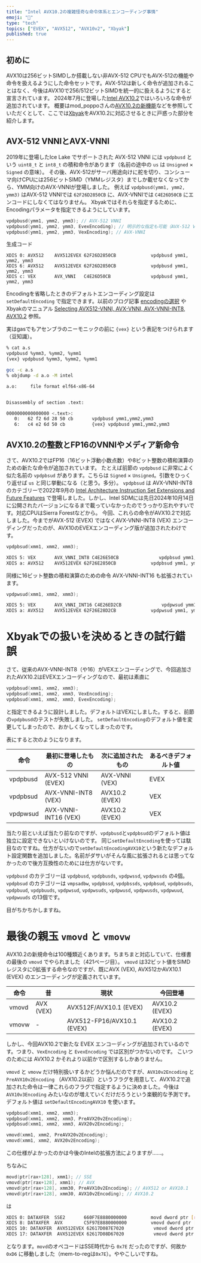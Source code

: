 ```yaml
---
title: "Intel AVX10.2の複雑怪奇な命令体系とエンコーディング事情"
emoji: "📖"
type: "tech"
topics: ["EVEX", "AVX512", "AVX10v2", "Xbyak"]
published: true
---
```

## 初めに

AVX10は256ビットSIMDしか搭載しない非AVX-512 CPUでもAVX-512の機能や命令を扱えるようにした命令セットです。AVX-512は新しく命令が追加されることはなく、今後はAVX10で256/512ビットSIMDを統一的に扱えるようにすると宣言されています。
2024年7月に登場した[Intel AVX10.2](https://www.intel.com/content/www/us/en/content-details/836199/intel-advanced-vector-extensions-10-2-intel-avx10-2-architecture-specification.html)ではいろいろな命令が追加されています。
概要はmod_poppoさんの[AVX10.2の新機能](https://zenn.dev/mod_poppo/articles/new-features-of-avx10-2)などを参照していただくとして、ここでは[Xbyak](https://github.com/herumi/xbyak)をAVX10.2に対応させるときに戸惑った部分を紹介します。

## AVX-512 VNNIとAVX-VNNI

2019年に登場したIce Lake でサポートされた AVX-512 VNNI には `vpdpbusd` という `uint8_t` と `int8_t` の積和命令があります（名前の途中の `us` は `Unsigned` × `Signed` の意味）。
その後、AVX-512がサーバ用途向けに舵を切り、コンシューマ向けCPUには256ビットSIMD（YMMレジスタ）までしか載せなくなってから、YMM向けのAVX-VNNIが登場しました。
例えば `vpdpbusd(ymm1, ymm2, ymm3)` はAVX-512 VNNIでは `62F26D2850CB` に、AVX-VNNIでは `C4E26D50CB` にエンコードにしなくてはなりません。
Xbyakではそれらを指定するために、Encodingパラメータを指定できるようにしています。

```cpp
vpdpbusd(ymm1, ymm2, ymm3); // AVX-512 VNNI
vpdpbusd(ymm1, ymm2, ymm3, EvexEncoding); // 明示的な指定も可能（AVX-512 VNNI）
vpdpbusd(ymm1, ymm2, ymm3, VexEncoding); // AVX-VNNI
```

生成コード

```
XDIS 0: AVX512    AVX512EVEX 62F26D2850CB             vpdpbusd ymm1, ymm2, ymm3
XDIS 6: AVX512    AVX512EVEX 62F26D2850CB             vpdpbusd ymm1, ymm2, ymm3
XDIS c: VEX       AVX_VNNI   C4E26D50CB               vpdpbusd ymm1, ymm2, ymm3
```

Encodingを省略したときのデフォルトエンコーディング設定は `setDefaultEncoding` で指定できます。以前のブログ記事 [encodingの選択](https://zenn.dev/herumi/articles/granite-rapids-sierra-forest#encoding%E3%81%AE%E9%81%B8%E6%8A%9E) や Xbyakのマニュアル [Selecting AVX512-VNNI, AVX-VNNI, AVX-VNNI-INT8, AVX10.2](https://github.com/herumi/xbyak/blob/master/doc/usage.md#selecting-avx512-vnni-avx-vnni-avx-vnni-int8-avx102) 参照。

実はgasでもアセンブラのニーモニックの前に `{vex}` という表記をつけられます（豆知識）。

```bash
% cat a.s
vpdpbusd %ymm3, %ymm2, %ymm1
{vex} vpdpbusd %ymm3, %ymm2, %ymm1
```

```bash
gcc -c a.s
% objdump -d a.o -M intel

a.o:     file format elf64-x86-64


Disassembly of section .text:

0000000000000000 <.text>:
   0:   62 f2 6d 28 50 cb       vpdpbusd ymm1,ymm2,ymm3
   6:   c4 e2 6d 50 cb          {vex} vpdpbusd ymm1,ymm2,ymm3
```

## AVX10.2の整数とFP16のVNNIやメディア新命令

さて、AVX10.2ではFP16（16ビット浮動小数点数）や8ビット整数の積和演算のための新たな命令が追加されています。
たとえば前節の `vpdpbusd` に非常によく似た名前の `vpdpbsud` があります。こちらは  `Signed` × `Unsigned`。引数をひっくり返せば `us` と同じ挙動になる（と思う。多分）。
`vpdpbsud` は AVX-VNNI-INT8 のカテゴリーで2022年9月の [Intel Architecture Instruction Set Extensions and Future Features](https://cdrdv2-public.intel.com/671368/architecture-instruction-set-extensions-programming-reference.pdf) で登場しました。しかし、Intel SDMには先日2024年10月14日に公開されたバージョンになるまで載っていなかったのでうっかり忘れやすいです。対応CPUはSierra Forestなどから。
今回、これらの命令がAVX10.2で対応しました。今までがAVX-512 (EVEX) ではなくAVX-VNNI-INT8 (VEX) エンコーディングだったのが、AVX10のEVEXエンコーディング版が追加されたわけです。

```cpp
vpdpbsud(xmm1, xmm2, xmm3);
```

```bash
XDIS 5: VEX       AVX_VNNI_INT8 C4E26E50CB               vpdpbsud ymm1, ymm2, ymm3 # AVX-VNNI-INT8
XDIS a: AVX512    AVX512EVEX 62F26E2850CB             vpdpbsud ymm1, ymm2, ymm3 # AVX10.2
```

同様に16ビット整数の積和演算のための命令 AVX-VNNI-INT16 も拡張されています。

```cpp
vpdpwsud(xmm1, xmm2, xmm3);
```

```bash
XDIS 5: VEX       AVX_VNNI_INT16 C4E26ED2CB               vpdpwsud ymm1, ymm2, ymm3 # AVX-VNNI-INT8
XDIS a: AVX512    AVX512EVEX 62F26E28D2CB             vpdpwsud ymm1, ymm2, ymm3 # AVX10.2
```

# Xbyakでの扱いを決めるときの試行錯誤

さて、従来のAVX-VNNI-INT8（や16）がVEXエンコーディングで、今回追加されたAVX10.2はEVEXエンコーディングなので、最初は素直に

```cpp
vpdpbsud(xmm1, xmm2, xmm3);
vpdpbsud(xmm1, xmm2, xmm3, VexEncoding);
vpdpbsud(xmm1, xmm2, xmm3, EvexEncoding);
```

と指定できるように設計しました。デフォルトはVEXにしました。すると、前節の`vpdpbusd`のテストが失敗しました。
`setDefaultEncoding`のデフォルト値を変更してしまったので、おかしくなってしまったのです。

表にすると次のようになります。

命令|最初に登場したもの|次に追加されたもの|あるべきデフォルト値
-|-|-|-
vpdpbusd|AVX-512 VNNI (EVEX)|AVX-VNNI (VEX)|EVEX
vpdpbsud|AVX-VNNI-INT8 (VEX)|AVX10.2 (EVEX)|VEX
vpdpwsud|AVX-VNNI-INT16 (VEX)|AVX10.2 (EVEX)|VEX

当たり前といえば当たり前なのですが、`vpdpbusd`と`vpdpbsud`のデフォルト値は独立に設定できないといけないのです。
同じ`setDefaultEncoding`を使っては駄目なのですね。仕方がないので`setDefaultEncodingAVX10`という新たなデフォルト設定関数を追加しました。名前がダサいがそんな風に拡張されるとは思ってなかったので後方互換性のためには仕方がないです。

`vpdpbusd` のカテゴリーは `vpdpbusd`, `vpdpbusds`, `vpdpwssd`, `vpdpwssds` の4個。
`vpdpbsud` のカテゴリーは `vmpsadbw`, `vpdpbssd`, `vpdpbssds`, `vpdpbsud`, `vpdpbsuds`, `vpdpbuud`, `vpdpbuuds`, `vpdpwsud`, `vpdpwsuds`, `vpdpwusd`, `vpdpwusds`, `vpdpwuud`, `vpdpwuuds` の13個です。

目がちかちかしますね。

# 最後の親玉 `vmovd` と `vmovw`
AVX10.2の新規命令は100種類近くあります。ちまちまと対応していて、仕様書の最後の `vmovd` でやられました（421ページ目）。
`vmovd` は32ビット値をSIMDレジスタに0拡張する命令なのですが、既にAVX (VEX),  AVX512かAVX10.1 (EVEX) のエンコーディングが定義されています。

命令|昔|現状|今回登場
-|-|-|-
vmovd|AVX (VEX)|AVX512F/AVX10.1 (EVEX)|AVX10.2 (EVEX)
vmovw|-|AVX512-FP16/AVX10.1 (EVEX)|AVX10.2 (EVEX)

しかし、今回AVX10.2で新たな EVEX エンコーディングが追加されているのです。つまり、`VexEncoding` と `EvexEncoding` では区別がつかないのです。
こいつのためには AVX10.2 かそれより以前かで区別するしかありません。

`vmovd` と `vmovw` だけ特別扱いするかどうか悩んだのですが、`AVX10v2Encoding` と `PreAVX10v2Encoding` （AVX10.2以前）というフラグを用意して、AVX10.2で追加された命令は一律これらのフラグで指定するように決めました。今後は `AVX10v3Encoding` みたいなのが増えていくだけだろうという楽観的な予測です。
デフォルト値は `setDefaultEncodingAVX10` を使います。

```cpp
vpdpbsud(xmm1, xmm2, xmm3);
vpdpbsud(xmm1, xmm2, xmm3, PreAVX20v2Encoding);
vpdpbsud(xmm1, xmm2, xmm3, AVX20v2Encoding);

vmovd(xmm1, xmm2, PreAVX20v2Encoding);
vmovd(xmm1, xmm2, AVX20v2Encoding);
```

この仕様がよかったのかは今後のIntelの拡張方法によりますが……。

ちなみに

```cpp
movd(ptr[rax+128], xmm1); // SSE
vmovd(ptr[rax+128], xmm1); // AVX
vmovd(ptr[rax+128], xmm30, PreAVX10v2Encoding); // AVX512 or AVX10.1
vmovd(ptr[rax+128], xmm30, AVX10v2Encoding); // AVX10.2
```

は

```bash
XDIS 0: DATAXFER  SSE2       660F7E8880000000         movd dword ptr [rax+0x80], xmm1
XDIS 8: DATAXFER  AVX        C5F97E8880000000         vmovd dword ptr [rax+0x80], xmm1
XDIS 10: DATAXFER  AVX512EVEX 62617D087E7020           vmovd dword ptr [rax+0x80], xmm30
XDIS 17: DATAXFER  AVX512EVEX 62617D08D67020           vmovd dword ptr [rax+0x80], xmm30
```

となります。`movd`のオペコードはSSE時代から `0x7E` だったのですが、何故か `0xD6` に移動しました（mem-to-regは`0x7E`）。ややこしいですね。
